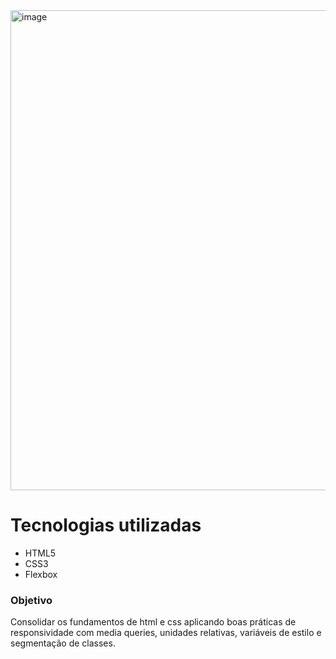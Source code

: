 <img width="1336" height="768" alt="image" src="https://github.com/user-attachments/assets/208ce68c-1240-456f-aa69-9bb30207969a" />

# Tecnologias utilizadas

- HTML5
- CSS3
- Flexbox

### Objetivo

Consolidar os fundamentos de html e css aplicando boas práticas de responsividade com media queries, unidades relativas, variáveis de estilo e segmentação de classes.
